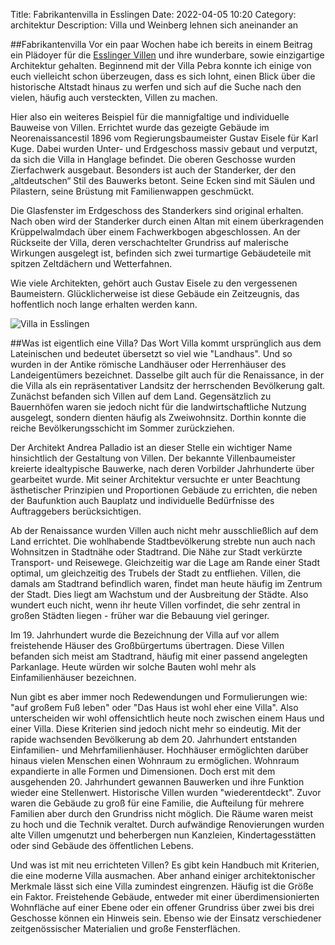 Title: Fabrikantenvilla in Esslingen
Date: 2022-04-05 10:20
Category: architektur
Description: Villa und Weinberg lehnen sich aneinander an

##Fabrikantenvilla
Vor ein paar Wochen habe ich bereits in einem Beitrag ein Plädoyer für die [Esslinger Villen]({filename}/2022-03-31_VillaPebra.md) und ihre wunderbare, sowie einzigartige Architektur gehalten.
Beginnend mit der Villa Pebra konnte ich einige von euch vielleicht schon überzeugen, dass es sich lohnt, einen Blick über die historische Altstadt hinaus zu werfen und sich auf die Suche nach den vielen, häufig auch versteckten, Villen zu machen. 

Hier also ein weiteres Beispiel für die mannigfaltige und individuelle Bauweise von Villen.
Errichtet wurde das gezeigte Gebäude im Neorenaissancestil 1896 vom Regierungsbaumeister Gustav Eisele für Karl Kuge.
Dabei wurden Unter- und Erdgeschoss massiv gebaut und verputzt, da sich die Villa in Hanglage befindet.
Die oberen Geschosse wurden Zierfachwerk ausgebaut.
Besonders ist auch der Standerker, der den „altdeutschen“ Stil des Bauwerks betont.
Seine Ecken sind mit Säulen und Pilastern, seine Brüstung mit Familienwappen geschmückt. 

Die Glasfenster im Erdgeschoss des Standerkers sind original erhalten.
Nach oben wird der Standerker durch einen Altan mit einem überkragenden Krüppelwalmdach über einem Fachwerkbogen abgeschlossen.
An der Rückseite der Villa, deren verschachtelter Grundriss auf malerische Wirkungen ausgelegt ist, befinden sich zwei turmartige Gebäudeteile mit spitzen Zeltdächern und Wetterfahnen. 

Wie viele Architekten, gehört auch Gustav Eisele zu den vergessenen Baumeistern.
Glücklicherweise ist diese Gebäude ein Zeitzeugnis, das hoffentlich noch lange erhalten werden kann. 

![Villa in Esslingen]({static}/images/2022-04-01_FabrikantenvillaEsslingen/20220205_165751.jpg)

##Was ist eigentlich eine Villa?
Das Wort Villa kommt ursprünglich aus dem Lateinischen und bedeutet übersetzt so viel wie "Landhaus".
Und so wurden in der Antike römische Landhäuser oder Herrenhäuser des Landeigentümers bezeichnet.
Dasselbe gilt auch für die Renaissance, in der die Villa als ein repräsentativer Landsitz der herrschenden Bevölkerung galt.
Zunächst befanden sich Villen auf dem Land.
Gegensätzlich zu Bauernhöfen waren sie jedoch nicht für die landwirtschaftliche Nutzung ausgelegt, sondern dienten häufig als Zweiwohnsitz.
Dorthin konnte die reiche Bevölkerungsschicht im Sommer zurückziehen. 

Der Architekt Andrea Palladio ist an dieser Stelle ein wichtiger Name hinsichtlich der Gestaltung von Villen.
Der bekannte Villenbaumeister kreierte idealtypische Bauwerke, nach deren Vorbilder Jahrhunderte über gearbeitet wurde.
Mit seiner Architektur versuchte er unter Beachtung ästhetischer Prinzipien und Proportionen Gebäude zu errichten, die neben der Baufunktion auch Bauplatz und individuelle Bedürfnisse des Auftraggebers berücksichtigen. 

Ab der Renaissance wurden Villen auch nicht mehr ausschließlich auf dem Land errichtet.
Die wohlhabende Stadtbevölkerung strebte nun auch nach Wohnsitzen in Stadtnähe oder Stadtrand.
Die Nähe zur Stadt verkürzte Transport- und Reisewege.
Gleichzeitig war die Lage am Rande einer Stadt optimal, um gleichzeitig des Trubels der Stadt zu entfliehen.
Villen, die damals am Stadtrand befindlich waren, findet man heute häufig im Zentrum der Stadt.
Dies liegt am Wachstum und der Ausbreitung der Städte.
Also wundert euch nicht, wenn ihr heute Villen vorfindet, die sehr zentral in großen Städten liegen - früher war die Bebauung viel geringer. 

Im 19. Jahrhundert wurde die Bezeichnung der Villa auf vor allem freistehende Häuser des Großbürgertums übertragen.
Diese Villen befanden sich meist am Stadtrand, häufig mit einer passend angelegten Parkanlage.
Heute würden wir solche Bauten wohl mehr als Einfamilienhäuser bezeichnen. 

Nun gibt es aber immer noch Redewendungen und Formulierungen wie: "auf großem Fuß leben" oder "Das Haus ist wohl eher eine Villa".
Also unterscheiden wir wohl offensichtlich heute noch zwischen einem Haus und einer Villa.
Diese Kriterien sind jedoch nicht mehr so eindeutig.
Mit der rapide wachsenden Bevölkerung ab dem 20. Jahrhundert entstanden Einfamilien- und Mehrfamilienhäuser.
Hochhäuser ermöglichten darüber hinaus vielen Menschen einen Wohnraum zu ermöglichen.
Wohnraum expandierte in alle Formen und Dimensionen.
Doch erst mit dem ausgehenden 20. Jahrhundert gewannen Bauwerken und ihre Funktion wieder eine Stellenwert.
Historische Villen wurden "wiederentdeckt".
Zuvor waren die Gebäude zu groß für eine Familie, die Aufteilung für mehrere Familien aber durch den Grundriss nicht möglich.
Die Räume waren meist zu hoch und die Technik veraltet.
Durch aufwändige Renovierungen wurden alte Villen umgenutzt und beherbergen nun Kanzleien, Kindertagesstätten oder sind Gebäude des öffentlichen Lebens. 

Und was ist mit neu errichteten Villen?
Es gibt kein Handbuch mit Kriterien, die eine moderne Villa ausmachen.
Aber anhand einiger architektonischer Merkmale lässt sich eine Villa zumindest eingrenzen.
Häufig ist die Größe ein Faktor.
Freistehende Gebäude, entweder mit einer überdimensionierten Wohnfläche auf einer Ebene oder ein offener Grundriss über zwei bis drei Geschosse können ein Hinweis sein.
Ebenso wie der Einsatz verschiedener zeitgenössischer Materialien und große Fensterflächen. 

